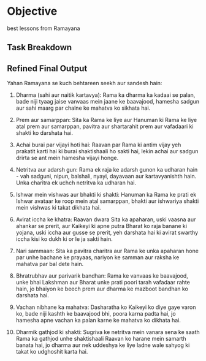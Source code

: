 # Objective

best lessons from Ramayana

## Task Breakdown

## Refined Final Output

Yahan Ramayana se kuch behtareen seekh aur sandesh hain:

1. Dharma (sahi aur naitik kartavya): Rama ka dharma ka kadaai se palan, bade niji tyaag jaise vanvaas mein jaane ke baavajood, hamesha sadgun aur sahi maarg par chalne ke mahatva ko sikhata hai.

2. Prem aur samarppan: Sita ka Rama ke liye aur Hanuman ki Rama ke liye atal prem aur samarppan, pavitra aur shartarahit prem aur vafadaari ki shakti ko darshata hai.

3. Achai burai par vijayi hoti hai: Raavan par Rama ki antim vijay yeh prakatit karti hai ki burai shaktishaali ho sakti hai, lekin achai aur sadgun drirta se ant mein hamesha vijayi honge.

4. Netritva aur adarsh gun: Rama ek raja ke adarsh gunon ka udharan hain - vah sadguni, nipun, balshali, nyayi, dayavaan aur kartavyanishth hain. Unka charitra ek uchch netritva ka udharan hai.

5. Ishwar mein vishwas aur bhakti ki shakti: Hanuman ka Rama ke prati ek Ishwar avataar ke roop mein atal samarppan, bhakti aur ishwariya shakti mein vishwas ki takat dikhata hai.

6. Avirat iccha ke khatra: Raavan dwara Sita ka apaharan, uski vaasna aur ahankar se prerit, aur Kaikeyi ki apne putra Bharat ko raja banane ki yojana, uski iccha aur gusse se prerit, yeh darshata hai ki avirat swarthy iccha kisi ko dukh ki or le ja sakti hain.

7. Nari sammaan: Sita ka pavitra charitra aur Rama ke unka apaharan hone par unhe bachane ke prayaas, nariyon ke samman aur raksha ke mahatva par bal dete hain.

8. Bhratrubhav aur parivarik bandhan: Rama ke vanvaas ke baavajood, unke bhai Lakshman aur Bharat unke prati poori tarah vafadaar rahte hain, jo bhaiyon ke beech prem aur dharma ke mazboot bandhan ko darshata hai.

9. Vachan nibhane ka mahatva: Dasharatha ko Kaikeyi ko diye gaye varon ko, bade niji kashth ke baavajood bhi, poora karna padta hai, jo hamesha apne vachan ka palan karne ke mahatva ko dikhata hai.

10. Dharmik gathjod ki shakti: Sugriva ke netritva mein vanara sena ke saath Rama ka gathjod unhe shaktishaali Raavan ko harane mein samarth banata hai, jo dharma aur nek uddeshya ke liye ladne wale sahyog ki takat ko udghoshit karta hai.